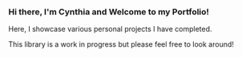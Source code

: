 ### Hi there, I'm Cynthia and Welcome to my Portfolio!
Here, I showcase various personal projects I have completed. 

This library is a work in progress but please feel free to look around!


<!---
cynthiaagbekodo/cynthiaagbekodo is a ✨ special ✨ repository because its `README.md` (this file) appears on your GitHub profile.
You can click the Preview link to take a look at your changes.
--->
